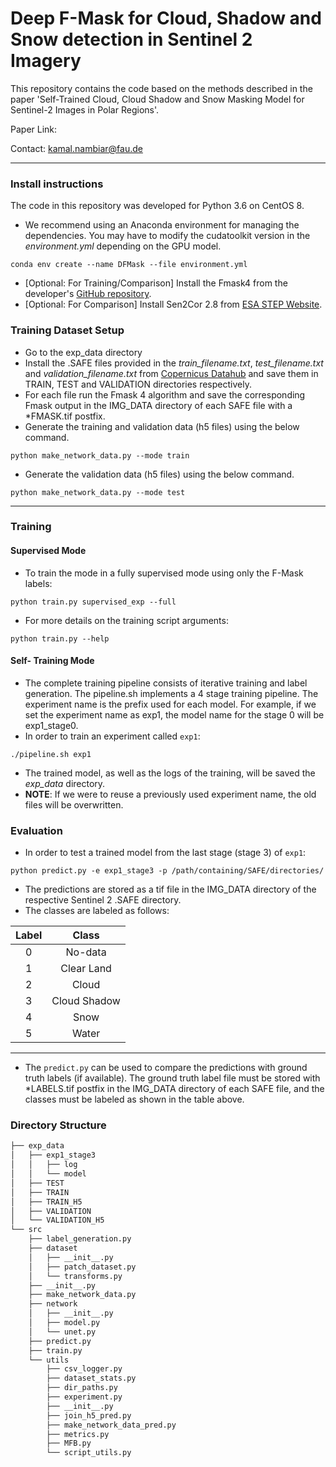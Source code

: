 # Deep F-Mask for Cloud, Shadow and Snow detection in Sentinel 2 Imagery
This repository contains the code based on the methods described in the paper 
'Self-Trained Cloud, Cloud Shadow and Snow Masking Model for Sentinel-2 Images in 
Polar Regions'.

Paper Link: 

Contact: kamal.nambiar@fau.de

---
### Install instructions

The code in this repository was developed for Python 3.6 on CentOS 8. 

- We recommend using an Anaconda environment for managing the dependencies.
You may have to modify the cudatoolkit version in the *environment.yml* depending on the
  GPU model.
```console 
conda env create --name DFMask --file environment.yml
``` 
- [Optional: For Training/Comparison] Install the Fmask4 from the developer's [GitHub repository]( https://github.com/GERSL/Fmask).
- [Optional: For Comparison] Install Sen2Cor 2.8 from [ESA STEP Website](http://step.esa.int/main/snap-supported-plugins/sen2cor/sen2cor_v2-8/).

### Training Dataset Setup
- Go to the exp_data directory
- Install the .SAFE files provided in the *train_filename.txt*, *test_filename.txt* 
  and *validation_filename.txt*  from [Copernicus Datahub](https://scihub.copernicus.eu/dhus/#/home)
and save them in TRAIN, TEST and VALIDATION directories respectively. 
- For each file run the Fmask 4 algorithm and save the corresponding Fmask output in 
  the IMG_DATA directory of each SAFE file with a *FMASK.tif postfix.
- Generate the training and validation data (h5 files) using the below command. 
```console
python make_network_data.py --mode train

```

- Generate the validation data (h5 files) using the below command.
```console
python make_network_data.py --mode test
```


---
### Training
#### Supervised Mode
- To train the mode in a fully supervised mode using only the F-Mask labels:
```console
python train.py supervised_exp --full
```
- For more details on the training script arguments:
```console
python train.py --help
```
#### Self- Training Mode
- The complete training pipeline 
  consists of iterative training and label generation. The pipeline.sh implements a 4 stage training pipeline.
  The experiment name is the prefix used for each model. For example, 
  if we set the experiment name as exp1, the model name for the stage 0 will be 
  exp1_stage0.
- In order to train an experiment called `exp1`:

```console
./pipeline.sh exp1
```
- The trained model, as well as the logs of the training, will be saved the
*exp_data* directory.
- **NOTE**: If we were to reuse a previously used experiment name, the old files will be 
overwritten.
### Evaluation
- In order to test a trained model from the last stage (stage 3) of `exp1`: 
```console
python predict.py -e exp1_stage3 -p /path/containing/SAFE/directories/
```
- The predictions are stored as a tif file 
  in the IMG_DATA directory of the respective Sentinel 2 .SAFE directory.
- The classes are labeled as follows:

| Label | Class |
|:---:|:---:|
| 0 | No-data |
| 1 | Clear Land |
| 2 | Cloud |
| 3 | Cloud Shadow |
| 4 | Snow |
| 5 | Water |
---
- The `predict.py` can be used to compare the predictions with ground truth 
labels (if available). The ground truth label file must be stored with 
*LABELS.tif postfix in the IMG_DATA directory of each SAFE file, and the classes must 
  be labeled as shown in the table above.

### Directory Structure
```bash
├── exp_data
│   ├── exp1_stage3
│   │   ├── log
│   │   └── model
│   ├── TEST
│   ├── TRAIN
│   ├── TRAIN_H5
│   ├── VALIDATION
│   └── VALIDATION_H5
└── src
    ├── label_generation.py
    ├── dataset
    │   ├── __init__.py
    │   ├── patch_dataset.py
    │   └── transforms.py
    ├── __init__.py
    ├── make_network_data.py
    ├── network
    │   ├── __init__.py
    │   ├── model.py
    │   └── unet.py
    ├── predict.py
    ├── train.py
    └── utils
        ├── csv_logger.py
        ├── dataset_stats.py
        ├── dir_paths.py
        ├── experiment.py
        ├── __init__.py
        ├── join_h5_pred.py
        ├── make_network_data_pred.py
        ├── metrics.py
        ├── MFB.py
        └── script_utils.py
```

